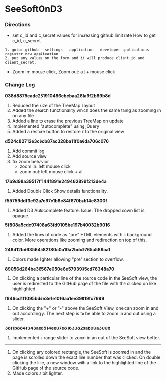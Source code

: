 # SeeSoftOnD3


### Directions
- set c_id and c_secret values for increasing github limit rate
How to get c_id, c_secret:
~~~
1. goto: github - settings - application - developer applications - register new application
2. put any values on the form and it will produce client_id and client_secret.
~~~

- Zoom in: mouse click, Zoom out: alt + mouse click

### Change Log

**038d8875eade281910486cbcbaa261a9f2b89b8d**

1. Reduced the size of the TreeMap Layout
2. Added the search functionality which does the same thing as zooming in on any file
3. Added a line to erase the previous TreeMap on update
4. Implemented "autocomplete" using jQuery
5. Added a restore button to restore it to the original view.


**d524c82712e3c6cb87ac328ba11f0a6da706c076**

1. Add commit log
2. Add source view
3. fix zoom behavior
	- zoom in: left mouse click
	- zoom out: left mouse click + alt

**17b9d98a39517ff144f891e249462899f213de4a**

1. Added Double Click Show details functionality.

**f55759ddf3e92a7e97c1b8e84f670bab14e8300f**

1. Added D3 Autocomplete feature. Issue: The dropped down list is opaque.

**5f808a5cdc97408a63fd9105be197b40032b9016**

1. Added the lines of code as "pre" HTML elements with a background color.
	 More operations like zooming and redirection on top of this.

**248d12bd63564582180c0a10a2bdc9765a589aa1**

1. Colors made lighter allowing "pre" section to overflow.

**89056d264be36567e050e6e5793935cd76348a70**

1. On clicking a particular line of the source code in the SeeSoft view, the
	 user is redirected to the GitHub page of the file with the clicked on like
	 highlighted.

**f846cd1f1095bdde3e1e10f6aa1ee39019fc7699**

1. On clicking the "+" or "-" above the SeeSoft View, one can zoom in and out
   accordingly. The next step is to be able to zoom in and out using a slider.

**38f1b884f343ae6514ee07e8163382bab90a300b**

1. Implemented a range slider to zoom in an out of the SeeSoft view better.

** **

1. On clicking any colored rectangle, the SeeSoft is zoomed in and the page is
   scrolled down the exact line number that was clicked. On double clicking the
   line, a new window with a link to the highlighted line of the GitHub page of
   the source code.
2. Made colors a bit lighter.
